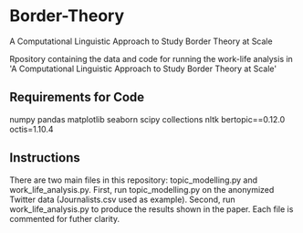 # Border-Theory
A Computational Linguistic Approach to Study Border Theory at Scale

Rpository containing the data and code for running the work-life analysis in 'A Computational Linguistic Approach to Study Border Theory at Scale'

## Requirements for Code
numpy
pandas
matplotlib
seaborn
scipy
collections
nltk
bertopic==0.12.0
octis=1.10.4


## Instructions
There are two main files in this repository: topic_modelling.py and work_life_analysis.py. First, run topic_modelling.py on the anonymized Twitter data (Journalists.csv used as example). Second, run work_life_analysis.py to produce the results shown in the paper. Each file is commented for futher clarity.

